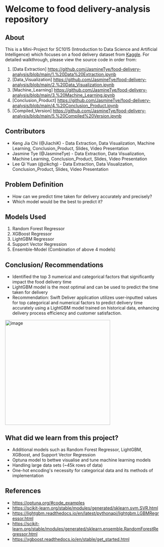 # Welcome to food delivery-analysis repository

## About

This is a Mini-Project for SC1015 (Introduction to Data Science and Artificial Intelligence) which focuses on a food delivery dataset from [Kaggle](https://www.kaggle.com/datasets/gauravmalik26/food-delivery-dataset/data). For detailed walkthrough, please view the source code in order from:

1. [Data Extraction] <https://github.com/JasmineTye/food-delivery-analysis/blob/main/1.%20Data%20Extraction.ipynb>
2. [Data_Visualization] <https://github.com/JasmineTye/food-delivery-analysis/blob/main/2.%20Data_Visualization.ipynb>
3. [Machine_Learning] <https://github.com/JasmineTye/food-delivery-analysis/blob/main/3.%20Machine_Learning.ipynb>
4. [Conclusion_Product] <https://github.com/JasmineTye/food-delivery-analysis/blob/main/4.%20Conclusion_Product.ipynb>
5. [Compiled_Version] <https://github.com/JasmineTye/food-delivery-analysis/blob/main/5.%20Compiled%20Version.ipynb>
   
## Contributors
- Keng Jia Chi (@JiachiK) - Data Extraction, Data Visualization, Machine Learning, Conclusion_Product, Slides, Video Presentation
- Jasmine Tye (@JasmineTye) - Data Extraction, Data Visualization, Machine Learning, Conclusion_Product, Slides, Video Presentation
- Lee Qi Yuan (@zikchg) - Data Extraction, Data Visualization, Conclusion_Product, Slides, Video Presentation

## Problem Definition
- How can we predict time taken for delivery accurately and precisely?
- Which model would be the best to predict it?

## Models Used

1. Random Forest Regressor
2. XGBoost Regressor
3. LightGBM Regressor
4. Support Vector Regression
5. Ensemble-Model (Combination of above 4 models)

## Conclusion/ Recommendations
- Identified the top 3 numerical and categorical factors that significantly impact the food delivery time 
- LightGBM model is the most optimal and can be used to predict the time taken for delivery
- Recommendation: Swift Deliver application utilizes user-inputted values for top categorical and numerical factors to predict delivery time accurately using a LightGBM model trained on historical data, enhancing delivery process efficiency and customer satisfaction.
<img width="343" alt="image" src="https://github.com/JasmineTye/food-delivery-analysis/assets/82916679/6d1683d4-52ee-438c-ab97-940d38825fca">
 

## What did we learn from this project?
- Additional models such as Random Forest Regressor, LightGBM, XGBoost, and Support Vector Regression
- Optuna model to bettwe visualise and tune machine learning models
- Handling large data sets (~45k rows of data)
- One-hot encoding's necessity for categorical data and its methods of implementation

## References
- <https://optuna.org/#code_examples>
- <https://scikit-learn.org/stable/modules/generated/sklearn.svm.SVR.html>
- <https://lightgbm.readthedocs.io/en/latest/pythonapi/lightgbm.LGBMRegressor.html>
- <https://scikit-learn.org/stable/modules/generated/sklearn.ensemble.RandomForestRegressor.html>
- <https://xgboost.readthedocs.io/en/stable/get_started.html>
